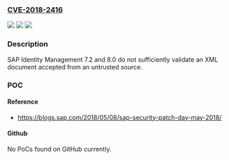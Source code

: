 ### [CVE-2018-2416](https://cve.mitre.org/cgi-bin/cvename.cgi?name=CVE-2018-2416)
![](https://img.shields.io/static/v1?label=Product&message=SAP%20Identity%20Management&color=blue)
![](https://img.shields.io/static/v1?label=Version&message=7.2%20&color=brighgreen)
![](https://img.shields.io/static/v1?label=Vulnerability&message=Missing%20XML%20Validation&color=brighgreen)

### Description

SAP Identity Management 7.2 and 8.0 do not sufficiently validate an XML document accepted from an untrusted source.

### POC

#### Reference
- https://blogs.sap.com/2018/05/08/sap-security-patch-day-may-2018/

#### Github
No PoCs found on GitHub currently.

